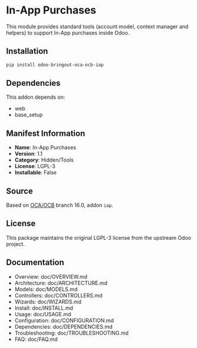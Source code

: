 # In-App Purchases


This module provides standard tools (account model, context manager and helpers)
to support In-App purchases inside Odoo. 

## Installation

```bash
pip install odoo-bringout-oca-ocb-iap
```

## Dependencies

This addon depends on:
- web
- base_setup

## Manifest Information

- **Name**: In-App Purchases
- **Version**: 1.1
- **Category**: Hidden/Tools
- **License**: LGPL-3
- **Installable**: False

## Source

Based on [OCA/OCB](https://github.com/OCA/OCB) branch 16.0, addon `iap`.

## License

This package maintains the original LGPL-3 license from the upstream Odoo project.

## Documentation

- Overview: doc/OVERVIEW.md
- Architecture: doc/ARCHITECTURE.md
- Models: doc/MODELS.md
- Controllers: doc/CONTROLLERS.md
- Wizards: doc/WIZARDS.md
- Install: doc/INSTALL.md
- Usage: doc/USAGE.md
- Configuration: doc/CONFIGURATION.md
- Dependencies: doc/DEPENDENCIES.md
- Troubleshooting: doc/TROUBLESHOOTING.md
- FAQ: doc/FAQ.md

